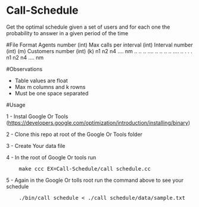 # Call-Schedule
Get the optimal schedule given a set of users and for each one the probability to answer in a given period of the time


#File Format
Agents number (int)
Max calls per interval (int)
Interval number (int) (m)
Customers number (int) (k)
n1 n2 n4 .... nm
.. .. .. .... ..
.. .. .. .... ..
.
.
.
n1 n2 n4 .... nm 

#Observations
- Table values are float
- Max m columns and k rowns
- Must be one space separated


#Usage

1 - Instal Google Or Tools (https://developers.google.com/optimization/introduction/installing/binary)

2 - Clone this repo at root of the Google Or Tools folder

3 - Create Your data file

4 - In the root of Google Or tools run 
<pre>
	make ccc EX=Call-Schedule/call_schedule.cc
</pre>

5 - Again in the Google Or tolls root run the command above to see your schedule
<pre>
	./bin/call_schedule < ./call_schedule/data/sample.txt
</pre>
